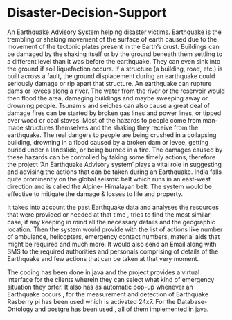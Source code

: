 # Disaster-Decision-Support
An Earthquake Advisory System helping disaster victims.
Earthquake is the trembling or shaking movement of the surface of earth caused due to the movement of the tectonic plates present in the Earth’s crust. Buildings can be damaged by the shaking itself or by the ground beneath them settling to a different level than it was before the earthquake. They can even sink into the ground if soil liquefaction occurs. If a structure (a building, road, etc.) is built across a fault, the ground displacement during an earthquake could seriously damage or rip apart that structure. An earthquake can rupture dams or levees along a river. The water from the river or the reservoir would then flood the area, damaging buildings and maybe sweeping away or drowning people. Tsunamis and seiches can also cause a great deal of damage fires can be started by broken gas lines and power lines, or tipped over wood or coal stoves. Most of the hazards to people come from man-made structures themselves and the shaking they receive from the earthquake. The real dangers to people are being crushed in a collapsing building, drowning in a flood caused by a broken dam or levee, getting buried under a landslide, or being burned in a fire. The damages caused by these hazards can be controlled by taking some timely actions, therefore the project ‘An Earthquake Advisory system’ plays a vital role in suggesting and advising the actions that can be taken during an Earthquake. India falls quite prominently on the global seismic belt which runs in an east-west direction and is called the Alpine- Himalayan belt. The system would be effective to mitigate the damage & losses to life and property.

It takes into account the past Earthquake data and analyses the resources that were provided or needed at that time , tries to find the most similar case, if any keeping in mind all the necessary details and the geographic location. Then the system would provide with the list of actions like number of ambulance, helicopters, emergency contact numbers, material aids that might be required and much more. It would also send an Email along with SMS to the required authorities and personals comprising of details of the Earthquake and few actions that can be taken at that very moment.

The coding has been done in java and the project provides a virtual interface for the clients wherein they can select what kind of emergency situation they prfer.
It also has as automatic pop-up whenever an Earthquake occurs , for the measurement and detection of Earthquake Rasberry pi has been used which is activated 24x7.
For the Database- Ontology and postgre has been used , all of them implemented in java.
